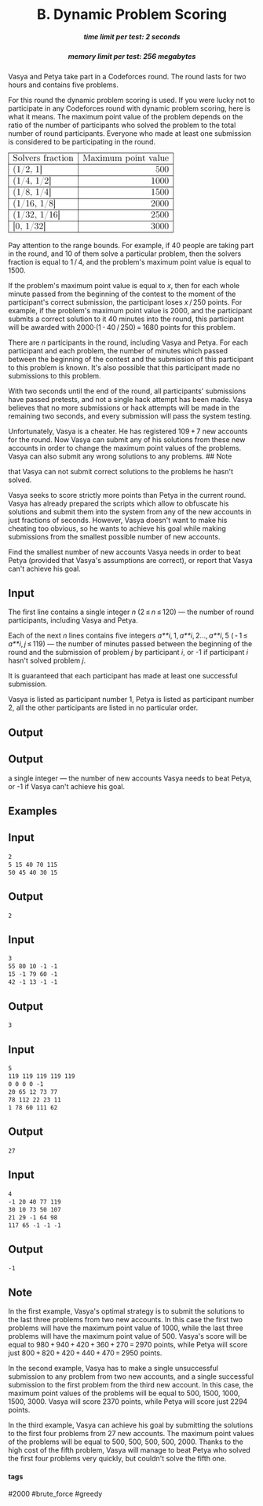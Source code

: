 <h1 style='text-align: center;'> B. Dynamic Problem Scoring</h1>

<h5 style='text-align: center;'>time limit per test: 2 seconds</h5>
<h5 style='text-align: center;'>memory limit per test: 256 megabytes</h5>

Vasya and Petya take part in a Codeforces round. The round lasts for two hours and contains five problems.

For this round the dynamic problem scoring is used. If you were lucky not to participate in any Codeforces round with dynamic problem scoring, here is what it means. The maximum point value of the problem depends on the ratio of the number of participants who solved the problem to the total number of round participants. Everyone who made at least one submission is considered to be participating in the round.

![](images/da99bea423afb93b32a3ba5c356290b9ddb669f5.png)

Pay attention to the range bounds. For example, if 40 people are taking part in the round, and 10 of them solve a particular problem, then the solvers fraction is equal to 1 / 4, and the problem's maximum point value is equal to 1500.

If the problem's maximum point value is equal to *x*, then for each whole minute passed from the beginning of the contest to the moment of the participant's correct submission, the participant loses *x* / 250 points. For example, if the problem's maximum point value is 2000, and the participant submits a correct solution to it 40 minutes into the round, this participant will be awarded with 2000·(1 - 40 / 250) = 1680 points for this problem.

There are *n* participants in the round, including Vasya and Petya. For each participant and each problem, the number of minutes which passed between the beginning of the contest and the submission of this participant to this problem is known. It's also possible that this participant made no submissions to this problem.

With two seconds until the end of the round, all participants' submissions have passed pretests, and not a single hack attempt has been made. Vasya believes that no more submissions or hack attempts will be made in the remaining two seconds, and every submission will pass the system testing.

Unfortunately, Vasya is a cheater. He has registered 109 + 7 new accounts for the round. Now Vasya can submit any of his solutions from these new accounts in order to change the maximum point values of the problems. Vasya can also submit any wrong solutions to any problems. ## Note

 that Vasya can not submit correct solutions to the problems he hasn't solved.

Vasya seeks to score strictly more points than Petya in the current round. Vasya has already prepared the scripts which allow to obfuscate his solutions and submit them into the system from any of the new accounts in just fractions of seconds. However, Vasya doesn't want to make his cheating too obvious, so he wants to achieve his goal while making submissions from the smallest possible number of new accounts.

Find the smallest number of new accounts Vasya needs in order to beat Petya (provided that Vasya's assumptions are correct), or report that Vasya can't achieve his goal.

## Input

The first line contains a single integer *n* (2 ≤ *n* ≤ 120) — the number of round participants, including Vasya and Petya.

Each of the next *n* lines contains five integers *a**i*, 1, *a**i*, 2..., *a**i*, 5 ( - 1 ≤ *a**i*, *j* ≤ 119) — the number of minutes passed between the beginning of the round and the submission of problem *j* by participant *i*, or -1 if participant *i* hasn't solved problem *j*.

It is guaranteed that each participant has made at least one successful submission.

Vasya is listed as participant number 1, Petya is listed as participant number 2, all the other participants are listed in no particular order.

## Output

## Output

 a single integer — the number of new accounts Vasya needs to beat Petya, or -1 if Vasya can't achieve his goal.

## Examples

## Input


```
2  
5 15 40 70 115  
50 45 40 30 15  

```
## Output


```
2  

```
## Input


```
3  
55 80 10 -1 -1  
15 -1 79 60 -1  
42 -1 13 -1 -1  

```
## Output


```
3  

```
## Input


```
5  
119 119 119 119 119  
0 0 0 0 -1  
20 65 12 73 77  
78 112 22 23 11  
1 78 60 111 62  

```
## Output


```
27  

```
## Input


```
4  
-1 20 40 77 119  
30 10 73 50 107  
21 29 -1 64 98  
117 65 -1 -1 -1  

```
## Output


```
-1  

```
## Note

In the first example, Vasya's optimal strategy is to submit the solutions to the last three problems from two new accounts. In this case the first two problems will have the maximum point value of 1000, while the last three problems will have the maximum point value of 500. Vasya's score will be equal to 980 + 940 + 420 + 360 + 270 = 2970 points, while Petya will score just 800 + 820 + 420 + 440 + 470 = 2950 points.

In the second example, Vasya has to make a single unsuccessful submission to any problem from two new accounts, and a single successful submission to the first problem from the third new account. In this case, the maximum point values of the problems will be equal to 500, 1500, 1000, 1500, 3000. Vasya will score 2370 points, while Petya will score just 2294 points.

In the third example, Vasya can achieve his goal by submitting the solutions to the first four problems from 27 new accounts. The maximum point values of the problems will be equal to 500, 500, 500, 500, 2000. Thanks to the high cost of the fifth problem, Vasya will manage to beat Petya who solved the first four problems very quickly, but couldn't solve the fifth one.



#### tags 

#2000 #brute_force #greedy 